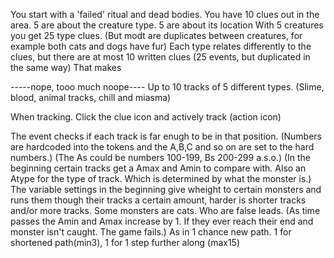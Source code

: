 You start with a 'failed' ritual and dead bodies.
You have 10 clues out in the area.
5 are about the creature type.
5 are about its location
With 5 creatures you get 25 type clues. (But modt are duplicates between creatures, for example both cats and dogs have fur)
Each type relates differently to the clues, but there are at most 10 written clues (25 events, but duplicated in the same way)
That makes


-----nope, tooo much noope----
Up to 10 tracks of 5 different types. (Slime, blood, animal tracks, chill and miasma) 

When tracking. Click the clue icon and actively track (action icon) 

The event checks if each track is far enugh to be in that position.
(Numbers are hardcoded into the tokens and the A,B,C and so on are set to the hard numbers.) (The As could be numbers 100-199, Bs 200-299 a.s.o.)
(In the beginning certain tracks get a Amax and Amin to compare with. Also an Atype for the type of track. Which is determined by what the monster is.)
The variable settings in the beginning give wheight to certain monsters and runs them though their tracks a certain amount, harder is shorter tracks and/or more tracks. Some monsters are cats. Who are false leads.
(As time passes the Amin and Amax increase by 1. If they ever reach their end and monster isn't caught. The game fails.)
As in 1 chance new path. 1 for shortened path(min3), 1 for 1 step further along (max15)

